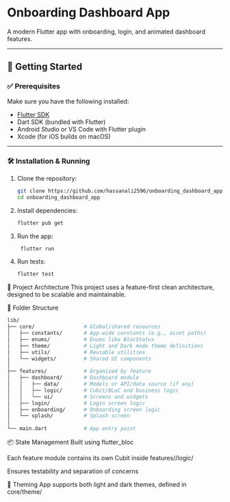 # Onboarding Dashboard App

A modern Flutter app with onboarding, login, and animated dashboard features.

---

## 🚀 Getting Started

### ✅ Prerequisites

Make sure you have the following installed:

- [Flutter SDK](https://docs.flutter.dev/get-started/install)
- Dart SDK (bundled with Flutter)
- Android Studio or VS Code with Flutter plugin
- Xcode (for iOS builds on macOS)

---

### 🛠️ Installation & Running

1. Clone the repository:

   ```bash
   git clone https://github.com/hassanali2596/onboarding_dashboard_app.git
   cd onboarding_dashboard_app
    ```

2. Install dependencies:

   ```bash
   flutter pub get
    ```
   
3. Run the app:

   ```bash
    flutter run
    ```
4. Run tests: 

   ```bash
   flutter test
   ```


🧠 Project Architecture
This project uses a feature-first clean architecture, designed to be scalable and maintainable.

📁 Folder Structure 
```bash
lib/
├── core/                # Global/shared resources
│   ├── constants/       # App-wide constants (e.g., asset paths)
│   ├── enums/           # Enums like BlocStatus
│   ├── theme/           # Light and Dark mode theme definitions
│   ├── utils/           # Reusable utilities
│   └── widgets/         # Shared UI components
│
├── features/            # Organized by feature
│   ├── dashboard/       # Dashboard module
│   │   ├── data/        # Models or API/data source (if any)
│   │   ├── logic/       # Cubit/BLoC and business logic
│   │   └── ui/          # Screens and widgets
│   ├── login/           # Login screen logic
│   ├── onboarding/      # Onboarding screen logic
│   └── splash/          # Splash screen
│
└── main.dart            # App entry point
```

📦 State Management
Built using flutter_bloc

Each feature module contains its own Cubit inside features/<feature>/logic/

Ensures testability and separation of concerns

🎨 Theming
App supports both light and dark themes, defined in core/theme/

   
